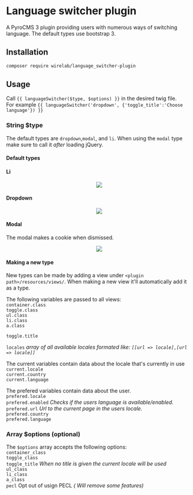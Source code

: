 # Language switcher plugin
A PyroCMS 3 plugin providing users with numerous ways of switching language. The default types use bootstrap 3.

## Installation
```bash
composer require wirelab/language_switcher-plugin
```

## Usage
Call `{{ languageSwitcher($type, $options) }}` in the desired twig file. <br>
For example `{{ languageSwitcher('dropdown', {'toggle_title':'Choose language'}) }}`

### String $type
The default types are `dropdown`,`modal`, and `li`.
When using the `modal` type make sure to call it _after_ loading jQuery.

#### Default types
#### Li
<p align="center"><img src='https://wirelab.github.io/images/language_switcher-plugin/li.png'></p>

#### Dropdown
<p align="center"><img src='https://wirelab.github.io/images/language_switcher-plugin/dropdown.png'></p>

#### Modal
The modal makes a cookie when dismissed.
<p align="center"><img src='https://wirelab.github.io/images/language_switcher-plugin/modal.png'></p>

#### Making a new type
New types can be made by adding a view under `<plugin path>/resources/views/`. When making a new view it'll automatically add it as a type.

The following variables are passed to all views:<br>
`container.class`<br>
`toggle.class`<br>
`ul.class`<br>
`li.class`<br>
`a.class`<br>

`toggle.title`<br>

`locales` _array of all available locales formated like: `[[url => locale],[url => locale]]`_<br>

The current variables contain data about the locale that's currently in use<br>
`current.locale`<br>
`current.country`<br>
`current.language`<br>

The prefered variables contain data about the user.<br>
`prefered.locale`<br>
`prefered.enabled` _Checks if the users language is available/enabled._<br>
`prefered.url` _Url to the current page in the users locale._<br>
`prefered.country`<br>
`prefered.language`<br>

### Array $options (optional)
The `$options` array accepts the following options:<br>
`container_class`<br>
`toggle_class`<br>
`toggle_title` _When no title is given the current locale will be used_<br>
`ul_class`<br>
`li_class`<br>
`a_class`<br>
`pecl` Opt out of usign PECL _( Will remove some features)_